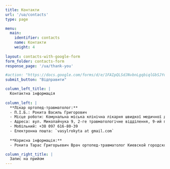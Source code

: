 ```yaml
---
title: Контакти
url: '/ua/contacts'
type: page

menu:
  main:
    identifier: contacts
    name: Контакти
    weight: 4
    
layout: contacts-with-google-form
form_folder: contacts-form
response_page: '/ua/thank-you'

#action: "https://docs.google.com/forms/d/e/1FAIpQLSdJNvbnLgqbiqlGbSJYdhe6gKUHQy2QotiD7aJABhYmIvZWFw/formResponse"
submit_button: "Відправити"

column_left_title: |
  Контактна інформація
  
column_left: |
  **Лікар ортопед-травматолог:** 
  - П.І.Б.: Рокита Василь Григорович 
  - Місце роботи: Комунальна міська клінічна лікарня швидкої медичної допомоги 
  - Адреса: вул. Миколайчука 9, 2-ге травматологічне відділення, 9-ий поверх, Львів, Україна 
  - Мобільний: +38 097 616-80-39 
  - Електронна пошта: `vasylrokyta at gmail.com`
  
  **Корисна інформація:** 
  - Рокита Тарас Григорьевич Врач ортопед-травматолог Киевской городской

column_right_title: |
  Запис на прийом
---
```

